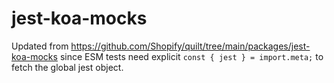 # jest-koa-mocks

Updated from https://github.com/Shopify/quilt/tree/main/packages/jest-koa-mocks since ESM tests need explicit `const { jest } = import.meta;` to fetch the global jest object.
